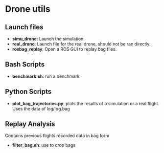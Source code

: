 # Drone utils

## Launch files
- **simu_drone**: Launch the simulation.
- **real_drone**: Launch file for the real drone, should not be ran directly.
- **rosbag_replay**: Open a ROS GUI to replay bag files.

## Bash Scripts
- **benchmark.sh**: run a benchmark

## Python Scripts
- **plot_bag_trajectories.py**: plots the results of a simulation or a real flight. Uses the data of log/log.bag

## Replay Analysis
Contains previous flights recorded data in bag form
- **filter_bag.sh**: use to crop bags
